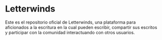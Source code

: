# Letterwinds
Este es el repositorio oficial de Letterwinds, una plataforma para aficionados a la escritura en la cual pueden escribir, compartir sus escritos y participar con la comunidad interactuando con otros usuarios.